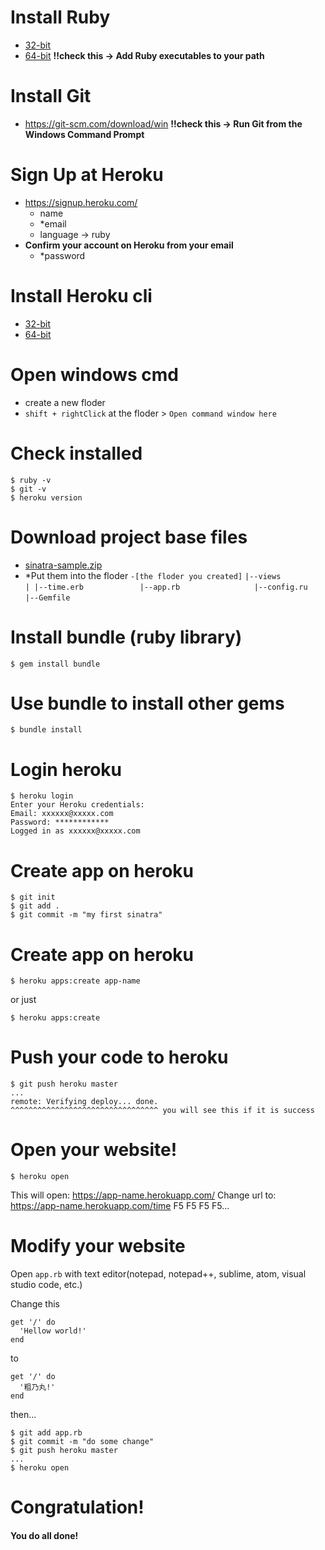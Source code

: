# Install Ruby
- [32-bit](https://github.com/oneclick/rubyinstaller2/releases/download/2.4.1-2/rubyinstaller-2.4.1-2-x86.exe)
- [64-bit](https://github.com/oneclick/rubyinstaller2/releases/download/2.4.1-2/rubyinstaller-2.4.1-2-x64.exe)
**!!check this -> Add Ruby executables to your path**
# Install Git
  - https://git-scm.com/download/win
  **!!check this -> Run Git from the Windows Command Prompt**
# Sign Up at Heroku
- https://signup.heroku.com/
  - name
  - *email
  - language -> ruby
- **Confirm your account on Heroku from your email**
  - *password    
# Install Heroku cli
- [32-bit](https://cli-assets.heroku.com/branches/v6/heroku-windows-386.exe)
- [64-bit](https://cli-assets.heroku.com/branches/v6/heroku-windows-amd64.exe)
# Open windows cmd
- create a new floder
- `shift + rightClick` at the floder > `Open command window here`
# Check installed
```
$ ruby -v
$ git -v
$ heroku version
```
# Download project base files
- [sinatra-sample.zip](https://test-0722.herokuapp.com/sinatra-sample.zip)
- *Put them into the floder
    `-[the floder you created]`
    `|--views                 `
    `| |--time.erb            `
    `|--app.rb                `
    `|--config.ru             `
    `|--Gemfile               `
# Install bundle (ruby library)
    $ gem install bundle
# Use bundle to install other gems
    $ bundle install
# Login heroku
    $ heroku login
    Enter your Heroku credentials:
    Email: xxxxxx@xxxxx.com
    Password: ************
    Logged in as xxxxxx@xxxxx.com
# Create app on heroku
    $ git init
    $ git add .
    $ git commit -m "my first sinatra"
# Create app on heroku
```    
$ heroku apps:create app-name
```
or just
```
$ heroku apps:create
```

# Push your code to heroku
    $ git push heroku master
    ...
    remote: Verifying deploy... done.
    ^^^^^^^^^^^^^^^^^^^^^^^^^^^^^^^^^ you will see this if it is success

# Open your website!
    $ heroku open
This will open: https://app-name.herokuapp.com/
Change url to: https://app-name.herokuapp.com/time
F5 F5 F5 F5...

# Modify your website
Open `app.rb` with text editor(notepad, notepad++, sublime, atom, visual studio code, etc.)

Change this
```
get '/' do
  'Hellow world!'
end
```
to
```
get '/' do
  '粗乃丸!'
end
```
then...
```
$ git add app.rb
$ git commit -m "do some change"
$ git push heroku master
...
$ heroku open
```
# Congratulation!
#### You do all done!

